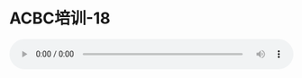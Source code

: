 # ACBC培训-18

<audio style="width: 100%;" preload="false" controls controlslist="nodownload"><source src="//cdn.wechat.edu.pl/audio/mp3/old/12143.mp3" type="audio/mpeg">Your browser does not support the audio element.</audio>


